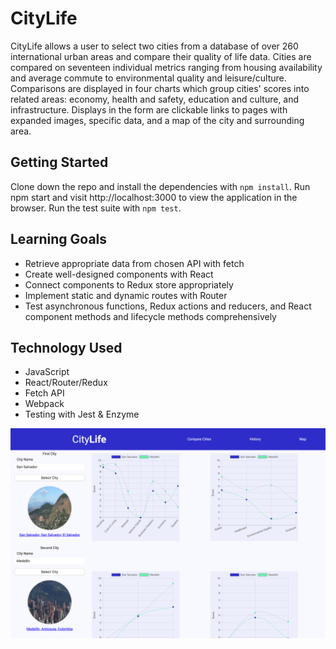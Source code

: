 # CityLife

CityLife allows a user to select two cities from a database of over 260 international urban areas and compare their quality of life data. 
Cities are compared on seventeen individual metrics ranging from housing availability and average commute to environmental quality and leisure/culture. Comparisons are displayed in four charts which group cities' scores into related areas: economy, health and safety, education and culture, and infrastructure. Displays in the form are clickable links to pages with expanded images, specific data, and a map of the city and surrounding area.

## Getting Started
Clone down the repo and install the dependencies with `npm install`.
Run npm start and visit http://localhost:3000 to view the application in the browser.
Run the test suite with `npm test`.


## Learning Goals
* Retrieve appropriate data from chosen API with fetch
* Create well-designed components with React
* Connect components to Redux store appropriately
* Implement static and dynamic routes with Router
* Test asynchronous functions, Redux actions and reducers, and React component methods and lifecycle methods comprehensively

## Technology Used
* JavaScript
* React/Router/Redux
* Fetch API
* Webpack
* Testing with Jest & Enzyme

![Screenshot](./src/images/screenshot.png)
